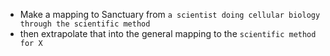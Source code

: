 *  Make a mapping to Sanctuary from `a scientist doing cellular biology through the scientific method`
*  then extrapolate that into the general mapping to the `scientific method for X`
